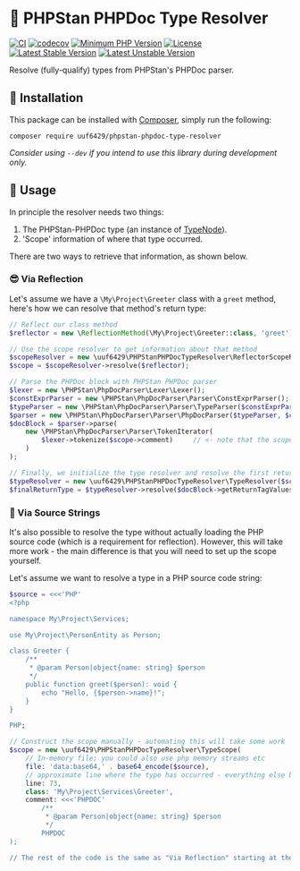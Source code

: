 # 📡 PHPStan PHPDoc Type Resolver

[![CI](https://github.com/uuf6429/phpstan-phpdoc-type-resolver/actions/workflows/ci.yml/badge.svg)](https://github.com/uuf6429/phpstan-phpdoc-type-resolver/actions/workflows/ci.yml)
[![codecov](https://codecov.io/gh/uuf6429/phpstan-phpdoc-type-resolver/branch/main/graph/badge.svg)](https://codecov.io/gh/uuf6429/phpstan-phpdoc-type-resolver)
[![Minimum PHP Version](https://img.shields.io/badge/php-%5E8.1-8892BF.svg)](https://php.net/)
[![License](https://img.shields.io/badge/license-MIT-428F7E.svg)](https://github.com/uuf6429/phpstan-phpdoc-type-resolver/blob/main/LICENSE)
[![Latest Stable Version](https://poser.pugx.org/uuf6429/phpstan-phpdoc-type-resolver/v)](https://packagist.org/packages/uuf6429/phpstan-phpdoc-type-resolver)
[![Latest Unstable Version](https://poser.pugx.org/uuf6429/phpstan-phpdoc-type-resolver/v/unstable)](https://packagist.org/packages/uuf6429/phpstan-phpdoc-type-resolver)

Resolve (fully-qualify) types from PHPStan's PHPDoc parser.

## 💾 Installation

This package can be installed with [Composer](https://getcomposer.org), simply run the following:

```shell
composer require uuf6429/phpstan-phpdoc-type-resolver
```

_Consider using `--dev` if you intend to use this library during development only._

## 🚀 Usage

In principle the resolver needs two things:
1. The PHPStan-PHPDoc type (an instance of [TypeNode](https://github.com/phpstan/phpdoc-parser/blob/1.23.x/src/Ast/Type/TypeNode.php)).
2. 'Scope' information of where that type occurred.

There are two ways to retrieve that information, as shown below.

### 😎 Via Reflection

Let's assume we have a `\My\Project\Greeter` class with a `greet` method, here's how we can resolve that method's return type:

```php
// Reflect our class method
$reflector = new \ReflectionMethod(\My\Project\Greeter::class, 'greet');

// Use the scope resolver to get information about that method
$scopeResolver = new \uuf6429\PHPStanPHPDocTypeResolver\ReflectorScopeResolver();
$scope = $scopeResolver->resolve($reflector);

// Parse the PHPDoc block with PHPStan PHPDoc parser
$lexer = new \PHPStan\PhpDocParser\Lexer\Lexer();
$constExprParser = new \PHPStan\PhpDocParser\Parser\ConstExprParser();
$typeParser = new \PHPStan\PhpDocParser\Parser\TypeParser($constExprParser);
$parser = new \PHPStan\PhpDocParser\Parser\PhpDocParser($typeParser, $constExprParser);
$docBlock = $parser->parse(
    new \PHPStan\PhpDocParser\Parser\TokenIterator(
        $lexer->tokenize($scope->comment)     // <- note that the scope resolver also retrieves the PHPDoc block for us
    )
);

// Finally, we initialize the type resolver and resolve the first return type of the doc block
$typeResolver = new \uuf6429\PHPStanPHPDocTypeResolver\TypeResolver($scope);
$finalReturnType = $typeResolver->resolve($docBlock->getReturnTagValues()[0]->type);
```

### 🤪 Via Source Strings

It's also possible to resolve the type without actually loading the PHP source code (which is a requirement for
reflection). However, this will take more work - the main difference is that you will need to set up the scope yourself.

Let's assume we want to resolve a type in a PHP source code string:

```php
$source = <<<'PHP'
<?php

namespace My\Project\Services;

use My\Project\PersonEntity as Person;

class Greeter {
    /**
     * @param Person|object{name: string} $person
     */
    public function greet($person): void {
        echo "Hello, {$person->name}!";
    }
}

PHP;

// Construct the scope manually - automating this will take some work
$scope = new \uuf6429\PHPStanPHPDocTypeResolver\TypeScope(
    // In-memory file; you could also use php memory streams etc
    file: 'data:base64,' . base64_encode($source),
    // approximate line where the type has occurred - everything else below has to be specified manually
    line: 73,
    class: 'My\Project\Services\Greeter',
    comment: <<<'PHPDOC'
        /**
         * @param Person|object{name: string} $person
         */
        PHPDOC
);

// The rest of the code is the same as "Via Reflection" starting at the "$lexer = ..." line.
```

